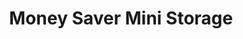 ---
title: "Money Saver Mini Storage"
url: /portland/money-saver-mini-storage/
shop: storage rental
---